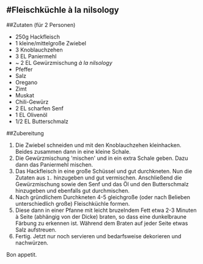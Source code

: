 #Fleischküchle à la nilsology
---
##Zutaten
(für 2 Personen)  

* 250g Hackfleisch
* 1 kleine/mittelgroße Zwiebel
* 3 Knoblauchzehen
* 3 EL Paniermehl
* ~ 2 EL Gewürzmischung *à la nilsology*
 * Pfeffer
 * Salz
 * Oregano
 * Zimt
 * Muskat
 * Chili-Gewürz
* 2 EL scharfen Senf
* 1 EL Olivenöl
* 1/2 EL Butterschmalz

##Zubereitung
1. Die Zwiebel schneiden und mit den Knoblauchzehen kleinhacken. Beides zusammen dann in eine kleine Schale.  
2. Die Gewürzmischung 'mischen' und in ein extra Schale geben. Dazu dann das Paniermehl mischen.  
3. Das Hackfleisch in eine große Schüssel und gut durchkneten. Nun die Zutaten aus `1.` hinzugeben und gut vermischen. Anschließend die Gewürzmischung sowie den Senf und das Öl und den Butterschmalz hinzugeben und ebenfalls gut durchmischen.
4. Nach gründlichem Durchkneten 4-5 gleichgroße (oder nach Belieben unterschiedlich große) Fleischküchle formen.
5. Diese dann in einer Pfanne mit leicht bruzelndem Fett etwa 2-3 Minuten à Seite (abhängig von der Dicke) braten, so dass eine dunkelbraune Färbung zu erkennen ist. Während dem Braten auf jeder Seite etwas Salz aufstreuen.
6. Fertig. Jetzt nur noch servieren und bedarfsweise dekorieren und nachwürzen.

Bon appetit.
